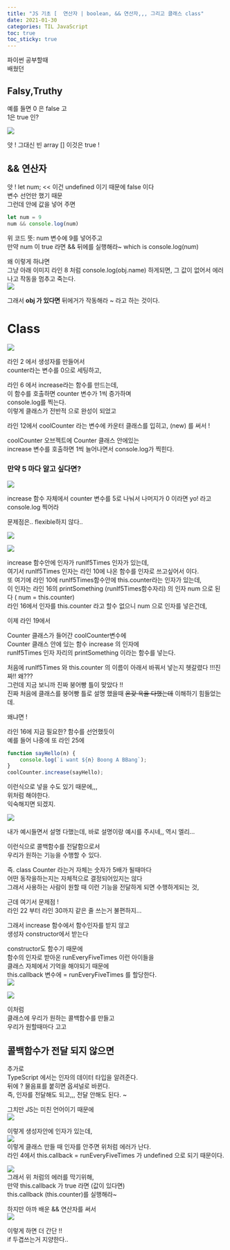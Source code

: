 ```yaml
---
title: "JS 기초 [  연산자 | boolean, && 연산자,,, 그리고 클래스 class"
date: 2021-01-30
categories: TIL JavaScript
toc: true
toc_sticky: true
---
```

파이썬 공부할때  
배웠던  
## Falsy,Truthy  
  
예를 들면 0 은 false 고  
1은 true 인?  
  
![](https://images.velog.io/images/noahshin__11/post/7d47ffb4-8d82-4423-b559-6d695716edeb/image.png)  
  
앗 ! 그대신 빈 array  [] 이것은 true !  
  
## && 연산자  
앗 ! let num; << 이건 undefined 이기 때문에 false 이다  
변수 선언만 했기 때문  
그런데 안에 값을 넣어 주면  
```javascript
let num = 9
num && console.log(num)
```  
위 코드 뜻: num 변수에 9를 넣어주고  
 만약  num 이 true 라면 && 뒤에를 실행해라~ which is console.log(num)  
  
왜 이렇게 하냐면  
그냥 아래 이미지 라인 8 처럼 console.log(obj.name) 하게되면, 그 값이 없어서 에러나고 작동을 멈추고 죽는다.  
![](https://images.velog.io/images/noahshin__11/post/8471e263-25cd-4a5b-8063-fae01a2fe523/image.png)  
  
그래서 **obj 가 있다면** 뒤에거가 작동해라 ~ 라고 하는 것이다.  
  
  
# Class  
![](https://images.velog.io/images/noahshin__11/post/8bbfaaeb-ae26-46f7-8223-8ba1565db686/image.png)  
  
라인 2 에서 생성자를 만들어서  
counter라는 변수를 0으로 세팅하고,  
  
라인 6 에서 increase라는 함수를 만드는데,  
이 함수를 호출하면 counter 변수가 1씩 증가하며  
console.log를 찍는다.  
이렇게 클래스가 전반적 으로 완성이 되었고  
  
라인 12에서 coolCounter 라는 변수에 카운터 클래스를 입히고, (new) 를 써서 !  
  
coolCounter 오브젝트에 Counter 클래스 안에있는  
increase 변수를 호출하면 1씩 늘어나면서 console.log가 찍힌다.  
  
### 만약 5 마다 알고 싶다면?  
  
![](https://images.velog.io/images/noahshin__11/post/574e91fc-807e-49a8-8a00-d8994817b1ea/image.png)  
  
increase 함수 자체에서 counter 변수를 5로 나눠서 나머지가 0 이라면 yo! 라고 console.log 찍어라  
  
문제점은.. flexible하지 않다..  
  
![](https://images.velog.io/images/noahshin__11/post/c3ed08f5-75d6-4135-b83e-8e3b9c5b011f/image.png)  
  
![](https://images.velog.io/images/noahshin__11/post/7d0d1adf-8445-4eba-bb1d-c186e0b4839b/image.png)  
  
increase 함수안에 인자가 runIf5Times 인자가 있는데,  
여기서 runIf5Times 인자는 라인 10에 나온 함수를 인자로 쓰고싶어서 이다.  
또 여기에 라인 10에 runIf5Times함수안에 this.counter라는 인자가 있는데,  
이 인자는 라인 16의 printSomething (runIf5Times함수자리) 의 인자 num 으로 된다 ( num = this.counter)  
라인 16에서 인자를 this.counter 라고 할수 없으니 num 으로 인자를 넣은건데,  
  
이제 라인 19에서  
  
Counter 클래스가 들어간 coolCounter변수에  
Counter 클래스 안에 있는 함수 increase 의 인자에  
runIf5Times 인자 자리의 printSomething 이라는 함수를 넣는다.  
  
처음에 runIf5Times 와 this.counter 의 이름이 아래서 바꿔서 넣는지 헷갈렸다 !!!진짜!! 왜???  
그런데 지금 보니까 진짜 붕어빵 틀이 맞았다 !!  
진짜 처음에 클래스를 붕어빵 틀로 설명 했을때 ~~온갖 욕을 다했는데~~ 이해하기 힘들었는데.  
  
왜냐면 !  
  
라인 16에 지금 필요한? 함수를 선언했듯이  
예를 들어 나중에 또 라인 25에  
```javascript
function sayHello(n) {
	console.log(`i want ${n} Boong A BBang`);
}
coolCounter.increase(sayHello);
```  
이런식으로 넣을 수도 있기 때문에,,,  
위처럼 해야한다.  
익숙해지면 되겠지.  
  
  
![](https://images.velog.io/images/noahshin__11/post/5f8ccb60-22da-4b6b-84e4-6bb3b5d65888/image.png)  
  
내가 예시들면서 설명 다했는데, 바로 설명이랑 예시를 주시네,, 역시 엘리...  
  
  
이런식으로 콜백함수를 전달함으로서  
우리가 원하는 기능을 수행할 수 있다.  
  
즉. class Counter 라는거 자체는 숫자가 5배가 될때마다  
어떤 동작을하는지는 자체적으로 결정되어있지는 않다  
그래서 사용하는 사람이 원할 때 이런 기능을 전달하게 되면 수행하게되는 것,  
  
근데 여기서 문제점 !  
라인 22 부터 라인 30까지 같은 줄 쓰는거 불편하지...  
  
그래서 increase 함수에서 함수인자를 받지 않고  
생성자 constructor에서 받는다  
  
constructor도 함수기 때문에  
함수의 인자로 받아온 runEveryFiveTimes 이런 아이들을  
클래스 자체에서 기억을 해야되기 때문에  
this.callback 변수에 = runEveryFiveTimes 를 할당한다.  
![](https://images.velog.io/images/noahshin__11/post/aa812624-9638-4595-b7e5-d1f5245e62a2/image.png)  
  
![](https://images.velog.io/images/noahshin__11/post/4c6c76d5-a760-4542-bd3b-9bc75741be52/image.png)  
  
이처럼  
클래스에 우리가 원하는 콜백함수를 만들고  
우리가 원할때마다 고고  
  
## 콜백함수가 전달 되지 않으면  
추가로  
TypeScript 에서는 인자의 데이터 타입을 알려준다.  
뒤에 ? 물음표를 붙히면 옵셔널로 바뀐다.  
즉, 인자를 전달해도 되고,,, 전달 안해도 된다. ~  
  
그치만 JS는 미친 언어이기 때문에  
![](https://images.velog.io/images/noahshin__11/post/a53ded5d-75d9-48d4-b33a-22d5a282a443/image.png)  
  
이렇게 생성자안에 인자가 있는데,  
![](https://images.velog.io/images/noahshin__11/post/fec2a9c0-c7e1-465a-9f56-72436043dec7/image.png)  
이렇게 클래스 만들 때 인자를 안주면 위처럼 에러가 난다.  
라인 4에서 this.callback = runEveryFiveTimes  가 undefined 으로 되기 때문이다.  
  
![](https://images.velog.io/images/noahshin__11/post/f43c7499-c089-4158-b21d-c618bbcfe138/image.png)  
그래서 위 처럼의 에러를 막기위해,  
만약 this.callback 가 true 라면 (값이 있다면)  
this.callback (this.counter)를 실행해라~  
  
하지만 아까 배운 && 연산자를 써서  
![](https://images.velog.io/images/noahshin__11/post/0ef6da66-ce27-4b4a-9d2d-cb55c806c0b1/image.png)  
  
이렇게 하면 더 간단 !!  
if 두겹쓰는거 지양한다..  